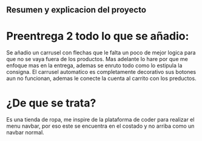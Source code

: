 ## Resumen y explicacion del proyecto

# Preentrega 2 todo lo que se añadio:
Se añadio un carrusel con flechas que le falta un poco de mejor logica para que no se vaya fuera de los productos. Mas adelante lo hare por que me enfoque mas en la entrega, ademas se enruto todo como lo estipula la consigna. El carrusel automatico es completamente decorativo sus botones aun no funcionan, ademas le conecte la cuenta al carrito con los preductos.

# ¿De que se trata?
 Es una tienda de ropa, me inspire de la plataforma de  coder para realizar el menu navbar, por eso este se encuentra en el costado y no arriba como un navbar normal.


